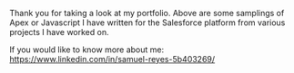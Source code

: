 Thank you for taking a look at my portfolio.
Above are some samplings of Apex or Javascript I have written for the Salesforce platform from various projects I have worked on.

If you would like to know more about me:
https://www.linkedin.com/in/samuel-reyes-5b403269/
